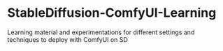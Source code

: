 # StableDiffusion-ComfyUI-Learning
Learning material and experimentations for different settings and techniques to deploy with ComfyUI on SD
